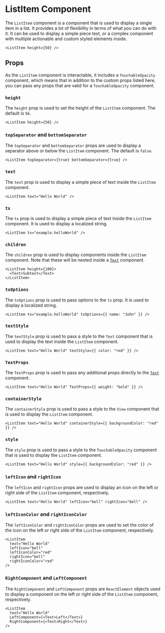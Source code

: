 # ListItem Component

The `ListItem` component is a component that is used to display a single item in a list. It provides a lot of flexibility in terms of what you can do with it. It can be used to display a simple piece text, or a complex component with multiple actionable and custom styled elements inside.

```tsx
<ListItem height={50} />
```

## Props

As the `ListItem` component is interactable, it includes a `TouchableOpacity` component, which means that in addition to the custom props listed here, you can pass any props that are valid for a `TouchableOpacity` component.

### `height`

The `height` prop is used to set the height of the `ListItem` component. The default is `56`.

```tsx
<ListItem height={50} />
```

### `topSeparator` and `bottomSeparator`

The `topSeparator` and `bottomSeparator` props are used to display a separator above or below the `ListItem` component. The default is `false`.

```tsx
<ListItem topSeparator={true} bottomSeparator={true} />
```

### `text`

The `text` prop is used to display a simple piece of text inside the `ListItem` component.

```tsx
<ListItem text="Hello World" />
```

### `tx`

The `tx` prop is used to display a simple piece of text inside the `ListItem` component. It is used to display a localized string.

```tsx
<ListItem tx="example.helloWorld" />
```

### `children`

The `children` prop is used to display components inside the `ListItem` component. Note that these will be nested inside a [`Text`](./Components-Text.md) component.

```tsx
<ListItem height={100}>
  <Text>Subtext</Text>
</ListItem>
```

### `txOptions`

The `txOptions` prop is used to pass options to the `tx` prop. It is used to display a localized string.

```tsx
<ListItem tx="example.helloWorld" txOptions={{ name: "John" }} />
```

### `textStyle`

The `textStyle` prop is used to pass a style to the `Text` component that is used to display the text inside the `ListItem` component.

```tsx
<ListItem text="Hello World" textStyle={{ color: "red" }} />
```

### `TextProps`

The `TextProps` prop is used to pass any additional props directly to the [`Text`](./Components-Text.md) component.

```tsx
<ListItem text="Hello World" TextProps={{ weight: "bold" }} />
```

### `containerStyle`

The `containerStyle` prop is used to pass a style to the `View` component that is used to display the `ListItem` component.

```tsx
<ListItem text="Hello World" containerStyle={{ backgroundColor: "red" }} />
```

### `style`

The `style` prop is used to pass a style to the `TouchableOpacity` component that is used to display the `ListItem` component.

```tsx
<ListItem text="Hello World" style={{ backgroundColor: "red" }} />
```

### `leftIcon` and `rightIcon`

The `leftIcon` and `rightIcon` props are used to display an icon on the left or right side of the `ListItem` component, respectively.

```tsx
<ListItem text="Hello World" leftIcon="bell" rightIcon="bell" />
```

### `leftIconColor` and `rightIconColor`

The `leftIconColor` and `rightIconColor` props are used to set the color of the icon on the left or right side of the `ListItem` component, respectively.

```tsx
<ListItem
  text="Hello World"
  leftIcon="bell"
  leftIconColor="red"
  rightIcon="bell"
  rightIconColor="red"
/>
```

### `RightComponent` and `LeftComponent`

The `RightComponent` and `LeftComponent` props are `ReactElement` objects used to display a component on the left or right side of the `ListItem` component, respectively.

```tsx
<ListItem
  text="Hello World"
  LeftComponent={<Text>Left</Text>}
  RightComponent={<Text>Right</Text>}
/>
```
